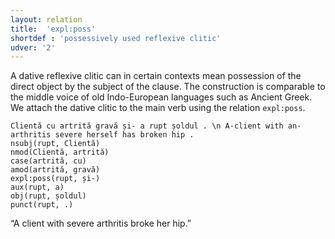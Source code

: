 ```yaml
---
layout: relation
title:  'expl:poss'
shortdef : 'possessively used reflexive clitic'
udver: '2'
---
```


A dative reflexive clitic can in certain contexts mean possession of the direct object by the
subject of the clause. The construction is comparable to the middle voice of old Indo-European
languages such as Ancient Greek. We attach the dative clitic to the main verb using the
relation `expl:poss`.

~~~ sdparse
Clientă cu artrită gravă și- a rupt șoldul . \n A-client with an-arthritis severe herself has broken hip .
nsubj(rupt, Clientă)
nmod(Clientă, artrită)
case(artrită, cu)
amod(artrită, gravă)
expl:poss(rupt, și-)
aux(rupt, a)
obj(rupt, șoldul)
punct(rupt, .)
~~~

“A client with severe arthritis broke her hip.”

<!-- Interlanguage links updated Po 6. listopadu 2023, 21:42:54 CET -->
